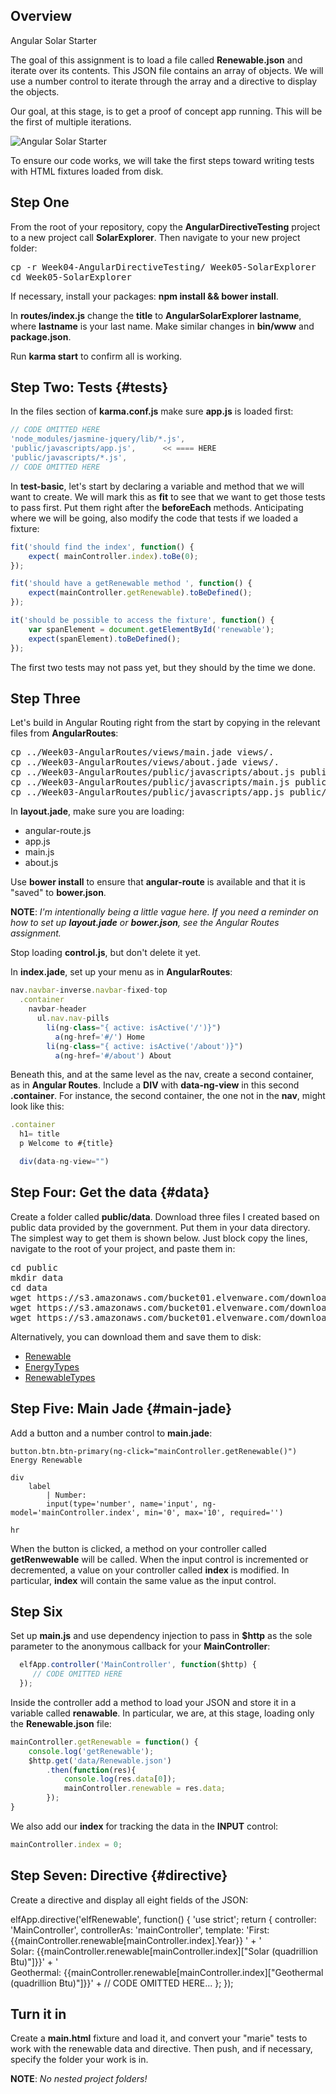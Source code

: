 ## Overview

Angular Solar Starter

The goal of this assignment is to load a file called **Renewable.json** and iterate over its contents. This JSON file contains an array of objects. We will use a number control to iterate through the array and a directive to display the objects.

Our goal, at this stage, is to get a proof of concept app running. This will be the first of multiple iterations.

![Angular Solar Starter](https://s3.amazonaws.com/bucket01.elvenware.com/images/angular-solar-explorer-01.png)

To ensure our code works, we will take the first steps toward writing tests with HTML fixtures loaded from disk.

## Step One

From the root of your repository, copy the **AngularDirectiveTesting** project to a new project call **SolarExplorer**. Then navigate to your new project folder:

<pre>
cp -r Week04-AngularDirectiveTesting/ Week05-SolarExplorer
cd Week05-SolarExplorer
</pre>

If necessary, install your packages: **npm install && bower install**.

In **routes/index.js** change the **title** to **AngularSolarExplorer lastname**, where **lastname** is your last name. Make similar changes in **bin/www** and **package.json**.

Run **karma start** to confirm all is working.

## Step Two: Tests {#tests}

In the files section of **karma.conf.js** make sure **app.js** is loaded first:

```javascript
// CODE OMITTED HERE
'node_modules/jasmine-jquery/lib/*.js',
'public/javascripts/app.js',      << ==== HERE
'public/javascripts/*.js',
// CODE OMITTED HERE
```

In **test-basic**, let's start by declaring a variable and method that we will want to create. We will mark this as **fit** to see that we want to get those tests to pass first. Put them right after the **beforeEach** methods. Anticipating where we will be going, also modify the code that tests if we loaded a fixture:

```javascript
fit('should find the index', function() {
    expect( mainController.index).toBe(0);
});

fit('should have a getRenewable method ', function() {
    expect(mainController.getRenewable).toBeDefined();
});

it('should be possible to access the fixture', function() {
    var spanElement = document.getElementById('renewable');
    expect(spanElement).toBeDefined();        
});
```    

The first two tests may not pass yet, but they should by the time we done.

## Step Three

Let's build in Angular Routing right from the start by copying in the relevant files from **AngularRoutes**:

<pre>
cp ../Week03-AngularRoutes/views/main.jade views/.
cp ../Week03-AngularRoutes/views/about.jade views/.
cp ../Week03-AngularRoutes/public/javascripts/about.js public/javascripts/.
cp ../Week03-AngularRoutes/public/javascripts/main.js public/javascripts/.
cp ../Week03-AngularRoutes/public/javascripts/app.js public/javascripts/.
</pre>

In **layout.jade**, make sure you are loading:

- angular-route.js
- app.js
- main.js
- about.js

Use **bower install** to ensure that **angular-route** is available and that it is "saved" to **bower.json**.

**NOTE**: _I'm intentionally being a little vague here. If you need a reminder on how to set up **layout.jade** or **bower.json**, see the Angular Routes assignment._

Stop loading **control.js**, but don't delete it yet.

In **index.jade**, set up your menu as in **AngularRoutes**:

```javascript
nav.navbar-inverse.navbar-fixed-top
  .container
    navbar-header
      ul.nav.nav-pills
        li(ng-class="{ active: isActive('/')}")
          a(ng-href='#/') Home
        li(ng-class="{ active: isActive('/about')}")
          a(ng-href='#/about') About
```

Beneath this, and at the same level as the nav, create a second container, as in **Angular Routes**. Include a **DIV** with **data-ng-view** in this second **.container**. For instance, the second container, the one not in the **nav**, might look like this:

```javascript
.container
  h1= title
  p Welcome to #{title}

  div(data-ng-view="")
```

## Step Four: Get the data {#data}

Create a folder called **public/data**. Download three files I created based on public data provided by the government. Put them in your data directory. The simplest way to get them is shown below. Just block copy the lines, navigate to the root of your project, and paste them in:

<pre>
cd public
mkdir data
cd data
wget https://s3.amazonaws.com/bucket01.elvenware.com/downloads/Renewable.json
wget https://s3.amazonaws.com/bucket01.elvenware.com/downloads/EnergyTypes.json
wget https://s3.amazonaws.com/bucket01.elvenware.com/downloads/RenewableTypes.json
</pre>

Alternatively, you can download them and save them to disk:

- [Renewable](https://s3.amazonaws.com/bucket01.elvenware.com/downloads/Renewable.json)
- [EnergyTypes](https://s3.amazonaws.com/bucket01.elvenware.com/downloads/EnergyTypes.json)
- [RenewableTypes](https://s3.amazonaws.com/bucket01.elvenware.com/downloads/RenewableTypes.json)


## Step Five: Main Jade {#main-jade}

Add a button and a number control to **main.jade**:

```
button.btn.btn-primary(ng-click="mainController.getRenewable()") Energy Renewable

div
    label
        | Number:
        input(type='number', name='input', ng-model='mainController.index', min='0', max='10', required='')

hr
```

When the button is clicked, a method on your controller called **getRenwewable** will be called. When the input control is incremented or decremented, a value on your controller called **index** is modified. In particular, **index** will contain the same value as the input control.

## Step Six

Set up **main.js** and use dependency injection to pass in **$http** as the sole parameter to the anonymous callback for your **MainController**:

```javascript
  elfApp.controller('MainController', function($http) {
     // CODE OMITTED HERE
  });
```

Inside the controller add a method to load your JSON and store it in a variable called **renawable**. In particular, we are, at this stage, loading only the **Renewable.json** file:

```javascript
mainController.getRenewable = function() {
    console.log('getRenewable');
    $http.get('data/Renewable.json')
        .then(function(res){
            console.log(res.data[0]);
            mainController.renewable = res.data;
        });
}
```

We also add our **index** for tracking the data in the **INPUT** control:

```javascript
mainController.index = 0;
```

## Step Seven: Directive {#directive}

Create a directive and display all eight fields of the JSON:

elfApp.directive('elfRenewable', function() {
    'use strict';
    return {
        controller: 'MainController',
        controllerAs: 'mainController',
        template: 'First: {{mainController.renewable[mainController.index].Year}} ' +
        '<br>Solar: {{mainController.renewable[mainController.index]["Solar (quadrillion Btu)"]}}' +
        '<br>Geothermal: {{mainController.renewable[mainController.index]["Geothermal (quadrillion Btu)"]}}' +
        // CODE OMITTED HERE...
    };
});

## Turn it in

Create a **main.html** fixture and load it, and convert your "marie" tests to work with the renewable data and directive. Then push, and if necessary, specify the folder your work is in.

**NOTE**: _No nested project folders!_
